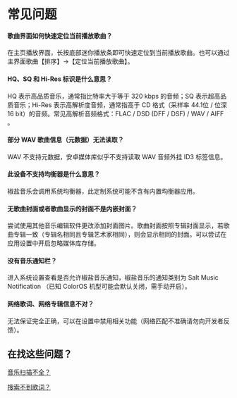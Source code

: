 # 常见问题

#### 歌曲界面如何快速定位当前播放歌曲？

在主页播放界面，长按底部迷你播放条即可快速定位到当前播放歌曲。也可以通过主界面歌曲【排序】->【定位当前播放歌曲】。

#### HQ、SQ 和 Hi-Res 标识是什么意思？

HQ 表示高品质音乐，通常指比特率大于等于 320 kbps 的音频；SQ 表示超高品质音乐；Hi-Res 表示高解析度音频，通常指高于 CD 格式（采样率 44.1位 / 位深 16 bit）的音频。常见高解析音频格式：FLAC / DSD (DFF / DSF) / WAV / AIFF 。

#### 部分 WAV 歌曲信息（元数据）无法读取？

WAV 不支持元数据，安卓媒体库似乎不支持读取 WAV 音频外挂 ID3 标签信息。

#### 此设备不支持均衡器是什么意思？

椒盐音乐会调用系统均衡器，此定制系统可能不含有内置均衡器应用。

#### 无歌曲封面或者歌曲显示的封面不是内嵌封面？

尝试使用其他音乐编辑软件更改添加封面图片。歌曲封面按照专辑封面显示，若歌曲专辑一致（专辑名相同且专辑艺术家相同），则会显示相同的封面。可以尝试在应用设置中开启忽略媒体库存储。

#### 没有音乐通知栏？

进入系统设置查看是否允许椒盐音乐通知，椒盐音乐的通知类别为 Salt Music Notification （已知 ColorOS 机型可能会默认关闭，需手动开启）。

#### 网络歌词、网络专辑信息不对？

无法保证完全正确，可以在设置中禁用相关功能（网络匹配不准确请勿向开发者反馈）。

## 在找这些问题？

[音乐扫描不全？](help/scanmusic.md)

[搜索不到歌词？](help/lyrics.md)